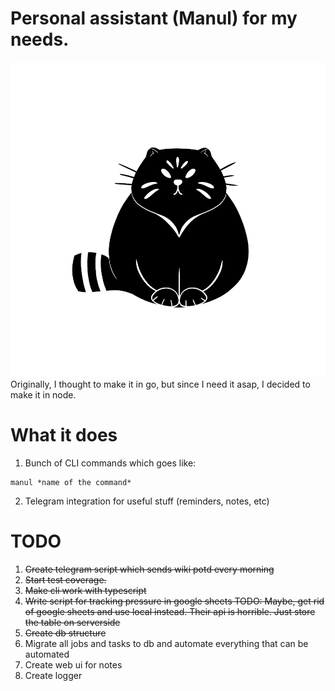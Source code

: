 # Personal assistant (Manul) for my needs.
![this is cool Manul](./assets/manul-logo-with-white-stroke.png)
Originally, I thought to make it in go, but since I need it asap, I decided to make it in node.

# What it does
1. Bunch of CLI commands which goes like:
```
manul *name of the command*
```
2. Telegram integration for useful stuff (reminders, notes, etc)


# TODO

1. ~~Create telegram script which sends wiki potd every morning~~
1. ~~Start test coverage.~~
1. ~~Make cli work with typescript~~
1. ~~Write script for tracking pressure in google sheets TODO: Maybe, get rid of google sheets and use local instead. Their api is horrible. Just store the table on serverside~~
1. ~~Create db structure~~
1. Migrate all jobs and tasks to db and automate everything that can be automated
1. Create web ui for notes
1. Create logger